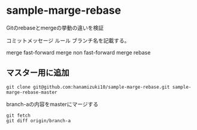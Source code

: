 # sample-marge-rebase
Gitのrebaseとmergeの挙動の違いを検証

コミットメッセージ ルール
ブランチ名を記載する。

merge
fast-forward merge
non fast-forward merge
rebase

## マスター用に追加
```
git clone git@github.com:hanamizuki10/sample-marge-rebase.git sample-marge-rebase-master
```

branch-aの内容をmasterにマージする
```
git fetch
git diff origin/branch-a
```
